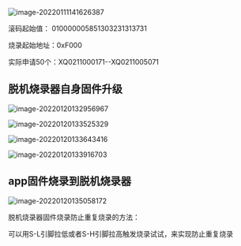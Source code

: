 

![image-20220111141626387](D:\项目资料\Q300动感单车\CH549资料\CH549EVT\EVT\EXAM\burnDocument\picture\脱机烧录器固件更新.png)

滚码起始值： 010000005851303231313731

烧录起始地址：0xF000

实际申请50个：XQ0211000171--XQ0211005071



## 脱机烧录器自身固件升级

![image-20220120132956967](D:\项目资料\Q300动感单车\CH549资料\CH549EVT\EVT\EXAM\burnDocument\picture\脱机烧录器更新固件的方法.png)





![image-20220120133525329](D:\项目资料\Q300动感单车\CH549资料\CH549EVT\EVT\EXAM\burnDocument\picture\WCHISPTool的使用.png)



![image-20220120133643416](D:\项目资料\Q300动感单车\CH549资料\CH549EVT\EVT\EXAM\burnDocument\picture\脱机烧录器更新自身的固件成功.png)



![image-20220120133916703](D:\项目资料\Q300动感单车\CH549资料\CH549EVT\EVT\EXAM\burnDocument\picture\脱机烧录器资深固件更新实物图接法.png)



## app固件烧录到脱机烧录器

![image-20220120135058172](C:\Users\001\AppData\Roaming\Typora\typora-user-images\image-20220120135058172.png)





脱机烧录器固件烧录防止重复烧录的方法：

可以用S-L引脚拉低或者S-H引脚拉高触发烧录试试，来实现防止重复烧录